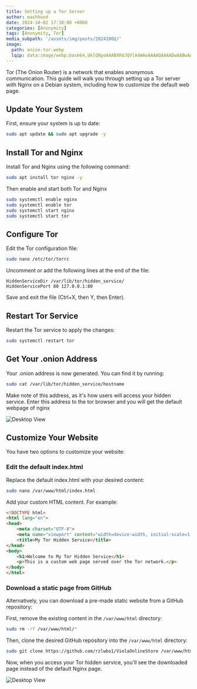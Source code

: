 ```yaml
---
title: Setting up a Tor Server
author: mashhood
date: 2024-10-02 17:30:00 +0800
categories: [Anonymity]
tags: [Anonymity, Tor]
media_subpath: '/assets/img/posts/20241002/'
image:
  path: onion-tor.webp
  lqip: data:image/webp;base64,UklGRpoAAABXRUJQVlA4WAoAAAAQAAAADwAABwAAQUxQSDIAAAARL0AmbZurmr57yyIiqE8oiG0bejIYEQTgqiDA9vqnsUSI6H+oAERp2HZ65qP/VIAWAFZQOCBCAAAA8AEAnQEqEAAIAAVAfCWkAALp8sF8rgRgAP7o9FDvMCkMde9PK7euH5M1m6VWoDXf2FkP3BqV0ZYbO6NA/VFIAAAA
---
```


Tor (The Onion Router) is a network that enables anonymous communication. This guide will walk you through setting up a Tor server with Nginx on a Debian system, including how to customize the default web page.

## Update Your System

First, ensure your system is up to date:

```bash
sudo apt update && sudo apt upgrade -y
```

## Install Tor and Nginx

Install Tor and Nginx using the following command:

```bash
sudo apt install tor nginx -y
```

Then enable and start both Tor and Nginx

```bash
sudo systemctl enable nginx
sudo systemctl enable tor
sudo systemctl start nginx
sudo systemctl start tor
```

## Configure Tor

Edit the Tor configuration file:

```bash
sudo nano /etc/tor/torrc
```

Uncomment or add the following lines at the end of the file:

```
HiddenServiceDir /var/lib/tor/hidden_service/
HiddenServicePort 80 127.0.0.1:80
```

Save and exit the file (Ctrl+X, then Y, then Enter).

## Restart Tor Service

Restart the Tor service to apply the changes:

```bash
sudo systemctl restart tor
```

## Get Your .onion Address

Your .onion address is now generated. You can find it by running:

```bash
sudo cat /var/lib/tor/hidden_service/hostname
```

Make note of this address, as it's how users will access your hidden service.
Enter this address to the tor browser and you will get the default webpage of nginx

![Desktop View](nginx-default.webp)

## Customize Your Website

You have two options to customize your website:

### Edit the default index.html

Replace the default index.html with your desired content:

```bash
sudo nano /var/www/html/index.html
```

Add your custom HTML content. For example:

```html
<!DOCTYPE html>
<html lang="en">
<head>
    <meta charset="UTF-8">
    <meta name="viewport" content="width=device-width, initial-scale=1.0">
    <title>My Tor Hidden Service</title>
</head>
<body>
    <h1>Welcome to My Tor Hidden Service</h1>
    <p>This is a custom web page served over the Tor network.</p>
</body>
</html>
```

### Download a static page from GitHub

Alternatively, you can download a pre-made static website from a GitHub repository:

First, remove the existing content in the `/var/www/html` directory:

 ```bash
 sudo rm -rf /var/www/html/*
 ```

Then, clone the desired GitHub repository into the `/var/www/html` directory:

```bash
sudo git clone https://github.com/rzlwbo1/ViolaOnlineStore /var/www/html/
 ```

Now, when you access your Tor hidden service, you'll see the downloaded page instead of the default Nginx page.

![Desktop View](onion-2.webp)
